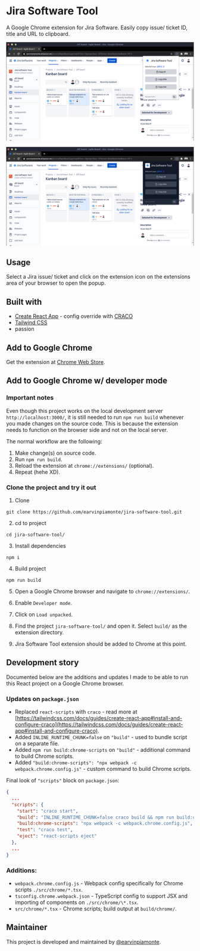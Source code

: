 # Jira Software Tool

A Google Chrome extension for Jira Software. Easily copy issue/ ticket ID, title and URL to clipboard.

![alt text](./social-preview.png "Jira Software Tool screenshot")

![alt text](./social-preview-2.png "Jira Software Tool dark screenshot")

## Usage

Select a Jira issue/ ticket and click on the extension icon on the extensions area of your browser to open the popup.

## Built with

- [Create React App](https://create-react-app.dev/) - config override with [CRACO](https://github.com/gsoft-inc/craco)
- [Tailwind CSS](https://tailwindcss.com/)
- passion

## Add to Google Chrome

Get the extension at [Chrome Web Store](https://chrome.google.com/webstore/detail/jira-software-tool/aaecjgljobmnembdinkpfmacnngjdgch).

## Add to Google Chrome w/ developer mode

### Important notes

Even though this project works on the local development server `http://localhost:3000/`, it is still needed to run `npm run build` whenever you made changes on the source code. This is because the extension needs to function on the browser side and not on the local server.

The normal workflow are the following:

1. Make change(s) on source code.
2. Run `npm run build`.
3. Reload the extension at `chrome://extensions/` (optional).
4. Repeat (hehe XD).

### Clone the project and try it out

1. Clone

```
git clone https://github.com/earvinpiamonte/jira-software-tool.git
```

2. cd to project

```
cd jira-software-tool/
```

3. Install dependencies

```
npm i
```

4. Build project

```
npm run build
```

5. Open a Google Chrome browser and navigate to `chrome://extensions/`.

6. Enable `Developer mode`.

7. Click on `Load unpacked`.

8. Find the project `jira-software-tool/` and open it. Select `build/` as the extension directory.

9. Jira Software Tool extension should be added to Chrome at this point.

## Development story

Documented below are the additions and updates I made to be able to run this React project on a Google Chrome browser.

### Updates on `package.json`

- Replaced `react-scripts` with `craco` - read more at [https://tailwindcss.com/docs/guides/create-react-app#install-and-configure-craco](https://tailwindcss.com/docs/guides/create-react-app#install-and-configure-craco).
- Added `INLINE_RUNTIME_CHUNK=false` on `"build"` - used to bundle script on a separate file.
- Added `npm run build:chrome-scripts` on `"build"` - additional command to build Chrome scripts.
- Added `"build:chrome-scripts": "npx webpack -c webpack.chrome.config.js"` - custom command to build Chrome scripts.

Final look of `"scripts"` block on `package.json`:

```json
{
  ...
  "scripts": {
    "start": "craco start",
    "build": "INLINE_RUNTIME_CHUNK=false craco build && npm run build:chrome-scripts",
    "build:chrome-scripts": "npx webpack -c webpack.chrome.config.js",
    "test": "craco test",
    "eject": "react-scripts eject"
  },
  ...
}
```

### Additions:

- `webpack.chrome.config.js` - Webpack config specifically for Chrome scripts `./src/chrome/*.tsx`.
- `tsconfig.chrome.webpack.json` - TypeScript config to support JSX and importing of components on `./src/chrome/\*.tsx`.
- `src/chrome/*.tsx` - Chrome scripts; build output at `build/chrome/`.

## Maintainer

This project is developed and maintained by [@earvinpiamonte](https://twitter.com/earvinpiamonte).

